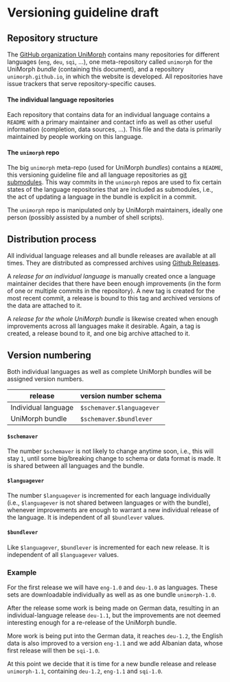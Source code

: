 Versioning guideline draft
==========================


Repository structure
--------------------

The [GitHub organization UniMorph] contains many repositories for different languages (`eng`, `deu`, `sqi`, ...), one meta-repository called `unimorph` for the UniMorph *bundle* (containing this document), and a repository `unimorph.github.io`, in which the website is developed.
All repositories have issue trackers that serve repository-specific causes.

#### The individual language repositories

Each repository that contains data for an individual language contains a `README` with a primary maintainer and contact info as well as other useful information (completion, data sources, ...).
This file and the data is primarily maintained by people working on this language.

#### The `unimorph` repo

The big `unimorph` meta-repo (used for UniMorph *bundles*) contains a `README`, this versioning guideline file and all language repositories as [git submodules].
This way commits in the `unimorph` repos are used to fix certain states of the language repositories that are included as submodules, i.e., the act of updating a language in the bundle is explicit in a commit.

The `unimorph` repo is manipulated only by UniMorph maintainers, ideally one person (possibly assisted by a number of shell scripts).


Distribution process
--------------------

All individual language releases and all bundle releases are available at all times. They are distributed as compressed archives using [Github Releases].

A *release for an individual language* is manually created once a language maintainer decides that there have been enough improvements (in the form of one or multiple commits in the repository).
A new tag is created for the most recent commit, a release is bound to this tag and archived versions of the data are attached to it.

A *release for the whole UniMorph bundle* is likewise created when enough improvements across all languages make it desirable. Again, a tag is created, a release bound to it, and one big archive attached to it.


Version numbering
-----------------

Both individual languages as well as complete UniMorph bundles will be assigned version numbers.

| release             | version number schema       |
|---------------------|-----------------------------|
| Individual language | `$schemaver`.`$languagever` |
| UniMorph bundle     | `$schemaver`.`$bundlever`   |

#### `$schemaver`
The number `$schemaver` is not likely to change anytime soon, i.e., this will stay `1`, until some big/breaking change to schema or data format is made.
It is shared between all languages and the bundle.

#### `$languagever`
The number `$languagever` is incremented for each language individually (i.e., `$languagever` is not shared between languages or with the bundle), whenever improvements are enough to warrant a new individual release of the language.
It is independent of all `$bundlever` values.

#### `$bundlever`
Like `$languagever`, `$bundlever` is incremented for each new release.
It is independent of all `$languagever` values.

### Example

For the first release we will have `eng-1.0` and `deu-1.0` as languages. These sets are downloadable individually as well as as one bundle `unimorph-1.0`.

After the release some work is being made on German data, resulting in an individual-language release `deu-1.1`, but the improvements are not deemed interesting enough for a re-release of the UniMorph bundle.

More work is being put into the German data, it reaches `deu-1.2`, the English data is also improved to a version `eng-1.1` and we add Albanian data, whose first release will then be `sqi-1.0`.

At this point we decide that it is time for a new bundle release and release `unimorph-1.1`, containing `deu-1.2`, `eng-1.1` and `sqi-1.0`.


[GitHub organization UniMorph]: https://github.com/orgs/unimorph/
[git submodules]: https://git-scm.com/book/en/v2/Git-Tools-Submodules
[Github Releases]: https://help.github.com/articles/creating-releases/